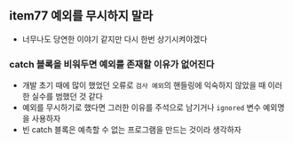 ## item77 예외를 무시하지 말라
- 너무나도 당연한 이야기 같지만 다시 한번 상기시켜야겠다


### catch 블록을 비워두면 예외를 존재할 이유가 없어진다
- 개발 초기 때에 많이 했었던 오류로 `검사 예외`의 핸들링에 익숙하지 않았을 때 이러한 실수를 범했던 것 같다
- 예외를 무시하기로 했다면 그러한 이유를 주석으로 남기거나 `ignored` 변수 예외명을 사용하자
- 빈 catch 블록은 예측할 수 없는 프로그램을 만드는 것이라 생각하자